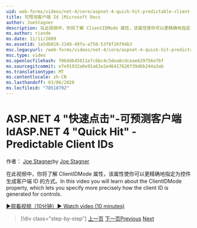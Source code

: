 ```yaml
---
uid: web-forms/videos/net-4/core/aspnet-4-quick-hit-predictable-client-ids
title: 可预测客户端 Id |Microsoft Docs
author: JoeStagner
description: 在此视频中，你将了解 ClientIDMode 属性，该属性使你可以更精确地指定为控件生成客户端 ID 的方式。
ms.author: riande
ms.date: 11/11/2009
ms.assetid: 1a5db019-2349-49fa-a750-53f8f26f94b3
msc.legacyurl: /web-forms/videos/net-4/core/aspnet-4-quick-hit-predictable-client-ids
msc.type: video
ms.openlocfilehash: f06dd645811e7c6bc4c5dea8cdceae629756e7bf
ms.sourcegitcommit: e7e91932a6e91a63e2e46417626f39d6b244a3ab
ms.translationtype: MT
ms.contentlocale: zh-CN
ms.lasthandoff: 03/06/2020
ms.locfileid: "78518792"
---
```

# <a name="aspnet-4-quick-hit---predictable-client-ids"></a><span data-ttu-id="573fe-103">ASP.NET 4 "快速点击"-可预测客户端 Id</span><span class="sxs-lookup"><span data-stu-id="573fe-103">ASP.NET 4 "Quick Hit" - Predictable Client IDs</span></span>

<span data-ttu-id="573fe-104">作者： [Joe Stagner](https://github.com/JoeStagner)</span><span class="sxs-lookup"><span data-stu-id="573fe-104">by [Joe Stagner](https://github.com/JoeStagner)</span></span>

<span data-ttu-id="573fe-105">在此视频中，你将了解 ClientIDMode 属性，该属性使你可以更精确地指定为控件生成客户端 ID 的方式。</span><span class="sxs-lookup"><span data-stu-id="573fe-105">In this video you will learn about the ClientIDMode property, which lets you specify more precisely how the client ID is generated for controls.</span></span> 

[<span data-ttu-id="573fe-106">&#9654;观看视频（10分钟）</span><span class="sxs-lookup"><span data-stu-id="573fe-106">&#9654; Watch video (10 minutes)</span></span>](https://channel9.msdn.com/Blogs/ASP-NET-Site-Videos/aspnet-4-quick-hit-predictable-client-ids)

> [!div class="step-by-step"]
> <span data-ttu-id="573fe-107">[上一页](aspnet-4-quick-hit-clean-webconfig-files.md)
> [下一页](aspnet-4-quick-hit-the-htmlencoder-utility-method.md)</span><span class="sxs-lookup"><span data-stu-id="573fe-107">[Previous](aspnet-4-quick-hit-clean-webconfig-files.md)
[Next](aspnet-4-quick-hit-the-htmlencoder-utility-method.md)</span></span>
